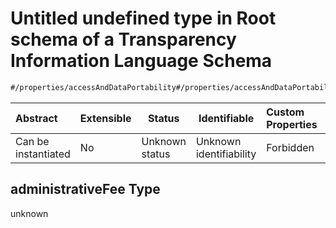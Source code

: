 # Untitled undefined type in Root schema of a Transparency Information Language Schema

```txt
#/properties/accessAndDataPortability#/properties/accessAndDataPortability/examples/0/administrativeFee
```




| Abstract            | Extensible | Status         | Identifiable            | Custom Properties | Additional Properties | Access Restrictions | Defined In                                                           |
| :------------------ | ---------- | -------------- | ----------------------- | :---------------- | --------------------- | ------------------- | -------------------------------------------------------------------- |
| Can be instantiated | No         | Unknown status | Unknown identifiability | Forbidden         | Allowed               | none                | [tilt-schema.json\*](../out/tilt-schema.json "open original schema") |

## administrativeFee Type

unknown
